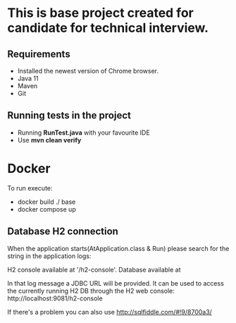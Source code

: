 # This is base project created for candidate for technical interview.

## Requirements
- Installed the newest version of Chrome browser.
- Java 11
- Maven
- Git

## Running tests in the project

- Running **RunTest.java** with your favourite IDE
- Use **mvn clean verify**

# Docker
To run execute:
- docker build ./ base
- docker compose up

## Database H2 connection
When the application starts(AtApplication.class & Run) please search for the string in the application logs:

H2 console available at '/h2-console'. Database available at

In that log message a JDBC URL will be provided. It can be used to access the currently running H2 DB through the H2 web console: http://localhost:9081/h2-console

If there's a problem you can also use http://sqlfiddle.com/#!9/8700a3/
